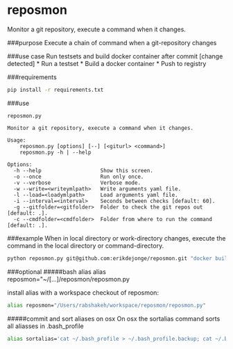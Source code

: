 
# reposmon
Monitor a git repository, execute a command when it changes.

###purpose
Execute a chain of command when a git-repository changes

###use case
Run testsets and build docker container after commit
[change detected]
    * Run a testset
    * Build a docker container
    * Push to registry


###requirements
```bash
pip install -r requirements.txt
```

###use
```
reposmon.py

Monitor a git repository, execute a command when it changes.

Usage:
    reposmon.py [options] [--] [<giturl> <command>]
    reposmon.py -h | --help

Options:
  -h --help                   Show this screen.
  -o --once                   Run only once.
  -v --verbose                Verbose mode.
  -w --write=<writeymlpath>   Write arguments yaml file.
  -l --load=<loadymlpath>     Load arguments yaml file.
  -i --interval=<interval>    Seconds between checks [default: 60].
  -g --gitfolder=<gitfolder>  Folder to check the git repos out [default: .].
  -c --cmdfolder=<cmdfolder>  Folder from where to run the command [default: .].
```

###example
When <giturl> in local directory or work-directory changes, execute the command in the local directory or command-directory.

```bash
python reposmon.py git@github.com:erikdejonge/reposmon.git "docker build ."
```

###optional
#####bash alias
alias reposmon="~/[...]/reposmon/reposmon.py

install alias with a workspace checkout of reposmon:

```bash
alias reposmon="/Users/rabshakeh/workspace/reposmon/reposmon.py"
```

#####commit and sort aliases on osx
On osx the sortalias command sorts all aliasses in .bash_profile

```bash
alias sortalias='cat ~/.bash_profile > ~/.bash_profile.backup; cat ~/.bash_profile | grep -v alias | grep -v '\''^$'\'' > ~/.bash_profile_without_alias; alias | grep -v '\''^$'\'' > ~/.bash_profile_only_alias; cat ~/.bash_profile_without_alias > ~/.bash_profile; echo -e '\''\n'\'' >>  ~/.bash_profile; cat ~/.bash_profile_only_alias >>  ~/.bash_profile; rm ~/.bash_profile_without_alias; rm ~/.bash_profile_only_alias'
```
